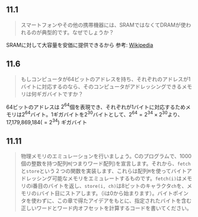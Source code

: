 ## 11.1
> スマートフォンやその他の携帯機器には、SRAMではなくてDRAMが使われるのが典型的です。なぜでしょうか？

SRAMに対して大容量を安価に提供できるから
参考: [Wikipedia](https://ja.wikipedia.org/wiki/Dynamic_Random_Access_Memory)

## 11.6
> もしコンピュータが64ビットのアドレスを持ち、それぞれのアドレスが1バイトに対応するのなら、そのコンピュータがアドレッシングできるメモリは何ギガバイトですか？

64ビットのアドレスは $2^{64}$個を表現でき、それぞれが1バイトに対応するためメモリは$2^{64}$バイト。1ギガバイトを$2^{30}$バイトとして、$2^{64}=2^{34}\times 2^{30}$より、17,179,869,184($=2^{34}$) ギガバイト

## 11.11
> 物理メモリのエミュレーションを行いましょう。Cのプログラムで、1000個の整数を持つ配列`M`(つまりワード配列)を宣言します。それから、`fetch`と`store`という２つの関数を実装します、これらは配列`M`を使ってバイトアドレッシング可能なメモリをエミュレートするものです。`fetch(i)`はメモリのi番目のバイトを返し、`store(i, ch)`は8ビットのキャラクタ`ch`を、メモリの`i`バイト目にストアします。（iは0から始まります）。バイトポインタを使わずに、この章で得たアイデアをもとに、指定されたバイトを含む正しいワードとワード内オフセットを計算するコードを書いてください。